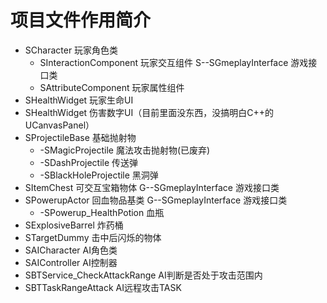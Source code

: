 # 项目文件作用简介
* SCharacter 玩家角色类
  * SInteractionComponent 玩家交互组件 S--SGmeplayInterface 游戏接口类
  * SAttributeComponent 玩家属性组件
* SHealthWidget 玩家生命UI
* SHealthWidget 伤害数字UI（目前里面没东西，没搞明白C++的UCanvasPanel）
* SProjectileBase 基础抛射物
  * -SMagicProjectile 魔法攻击抛射物(已废弃)
  * -SDashProjectile 传送弹
  * -SBlackHoleProjectile 黑洞弹
* SItemChest 可交互宝箱物体 G--SGmeplayInterface 游戏接口类
* SPowerupActor 回血物品基类 G--SGmeplayInterface 游戏接口类
  * -SPowerup_HealthPotion 血瓶
* SExplosiveBarrel 炸药桶
* STargetDummy 击中后闪烁的物体
* SAICharacter AI角色类
* SAIController AI控制器
* SBTService_CheckAttackRange AI判断是否处于攻击范围内
* SBTTaskRangeAttack AI远程攻击TASK